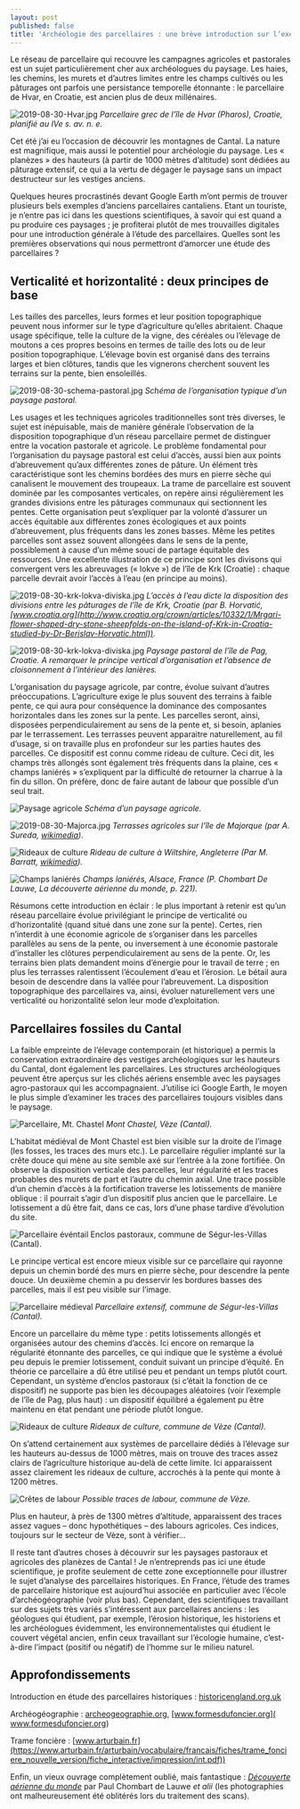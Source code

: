 ```yaml
---
layout: post
published: false
title: 'Archéologie des parcellaires : une brève introduction sur l’exemple du Cantal'
---
```



Le réseau de parcellaire qui recouvre les campagnes agricoles et pastorales est un sujet particulièrement cher aux archéologues du paysage. Les haies, les chemins, les murets et d’autres limites entre les champs cultivés ou les pâturages ont parfois une persistance temporelle étonnante : le parcellaire de Hvar, en Croatie, est ancien plus de deux millénaires.

![2019-08-30-Hvar.jpg]({{site.baseurl}}/figures/2019-08-30-Hvar.jpg)
*Parcellaire grec de l’île de Hvar (Pharos), Croatie, planifié au IVe s. av. n. e.*

Cet été j’ai eu l’occasion de découvrir les montagnes de Cantal. La nature est magnifique, mais aussi le potentiel pour archéologie du paysage. Les « planèzes » des hauteurs (à partir de 1000 mètres d’altitude) sont dédiées au pâturage extensif, ce qui a la vertu de dégager le paysage sans un impact destructeur sur les vestiges anciens.  

Quelques heures procrastinés devant Google Earth m’ont permis de trouver plusieurs bels exemples d’anciens parcellaires cantaliens. Etant un touriste, je n’entre pas ici dans les questions scientifiques, à savoir qui est quand a pu produire ces paysages ; je profiterai plutôt de mes trouvailles digitales pour une introduction générale à l’étude des parcellaires. Quelles sont les premières observations qui nous permettront d’amorcer une étude des parcellaires ?

## Verticalité et horizontalité : deux principes de base

Les tailles des parcelles, leurs formes et leur position topographique peuvent nous informer sur le type d’agriculture qu’elles abritaient. Chaque usage spécifique, telle la culture de la vigne, des céréales ou l’élevage de moutons a ces propres besoins en termes de taille des lots ou de leur position topographique. L’élevage bovin est organisé dans des terrains larges et bien clôtures, tandis que les vignerons cherchent souvent les terrains sur la pente, bien ensoleillés.

![2019-08-30-schema-pastoral.jpg]({{site.baseurl}}/figures/2019-08-30-schema-pastoral.jpg)
*Schéma de l’organisation typique d’un paysage pastoral.*

Les usages et les techniques agricoles traditionnelles sont très diverses, le sujet est inépuisable, mais de manière générale l’observation de la disposition topographique d’un réseau parcellaire permet de distinguer entre la vocation pastorale et agricole. Le problème fondamental pour l’organisation du    paysage pastoral est celui d’accès, aussi bien aux points d’abreuvement qu’aux différentes zones de pâture. Un élément très caractéristique sont les chemins bordées des murs en pierre sèche qui canalisent le mouvement des troupeaux. La trame de parcellaire est souvent dominée par les composantes verticales, on repère ainsi régulièrement les grandes divisions entre les pâturages communaux qui sectionnent les pentes. Cette organisation peut s’expliquer par la volonté d’assurer un accès équitable aux différentes zones écologiques et aux points d’abreuvement, plus fréquents dans les zones basses. Même les petites parcelles sont assez souvent allongées dans le sens de la pente, possiblement à cause d’un même souci de partage équitable des ressources. Une excellente illustration de ce principe sont les divisons qui convergent vers les abreuvages (« lokve ») de l’île de Krk (Croatie) : chaque parcelle devrait avoir l’accès à l’eau (en principe au moins).
 
![2019-08-30-krk-lokva-diviska.jpg]({{site.baseurl}}/figures/2019-08-30-krk-lokva-diviska.jpg)
*L’accès à l’eau dicte la disposition des divisions entre les pâturages de l’île de Krk, Croatie (par B. Horvatić, [www.croatia.org](http://www.croatia.org/crown/articles/10332/1/Mrgari-flower-shaped-dry-stone-sheepfolds-on-the-island-of-Krk-in-Croatia-studied-by-Dr-Berislav-Horvatic.html)).*
 
![2019-08-30-krk-lokva-diviska.jpg]({{site.baseurl}}/figures/2019-08-30-Pag.jpg)
*Paysage pastoral de l’île de Pag, Croatie. A remarquer le principe vertical d’organisation et l’absence de cloisonnement à l’intérieur des lanières.*

L’organisation du paysage agricole, par contre, évolue suivant d’autres préoccupations. L’agriculture exige le plus souvent des terrains à faible pente, ce qui aura pour conséquence la dominance des composantes horizontales dans les zones sur la pente. Les parcelles seront, ainsi, disposées perpendiculairement au sens de la pente et, si besoin, aplanies par le terrassement. Les terrasses peuvent apparaitre naturellement, au fil d’usage, si on travaille plus en profondeur sur les parties hautes des parcelles. Ce dispositif est connu comme rideau de culture. Ceci dit, les champs très allongés sont également très fréquents dans la plaine, ces « champs laniérés » s’expliquent par la difficulté de retourner la charrue à la fin du sillon. On préfère, donc de faire autant de labour que possible d’un seul trait.   

![Paysage agricole]({{site.baseurl}}/figures/2019-08-30-schema-agricole.jpg)
*Schéma d’un paysage agricole.*
 
![2019-08-30-Majorca.jpg]({{site.baseurl}}/figures/2019-08-30-Majorca.jpg)
*Terrasses agricoles sur l’île de Majorque (par A. Sureda, [wikimedia](https://commons.wikimedia.org/wiki/File:Marjades2.jpg)).*

![Rideaux de culture]({{site.baseurl}}/figures/2019-08-30-rideaux-culture-angleterre.jpg)
*Rideau de culture à Wiltshire, Angleterre (Par M. Barratt, [wikimedia](https://commons.wikimedia.org/wiki/File:Bishopstonelynchets2.jpg)).*

![Champs laniérés]({{site.baseurl}}/figures/2019-08-30-champs-lanieres.jpg)
*Champs laniérés, Alsace, France (P. Chombart De Lauwe, *La découverte aérienne du monde*, p. 221).*

Résumons cette introduction en éclair : le plus important à retenir est qu’un réseau parcellaire évolue privilégiant le principe de verticalité ou d’horizontalité (quand situé dans une zone sur la pente). Certes, rien n’interdit à une économie agricole de s’organiser dans les parcelles parallèles au sens de la pente, ou inversement à une économie pastorale d’installer les clôtures perpendiculairement au sens de la pente. Or, les terrains bien plats demandent moins d’énergie pour le travail de terre ; en plus les terrasses ralentissent l’écoulement d’eau et l’érosion. Le bétail aura besoin de descendre dans la vallée pour l’abreuvement. La disposition topographique des parcellaires va, ainsi, évoluer naturellement vers une verticalité ou horizontalité selon leur mode d’exploitation. 

## Parcellaires fossiles du Cantal 

La faible empreinte de l’élevage contemporain (et historique) a permis la conservation extraordinaire des vestiges archéologiques sur les hauteurs du Cantal, dont également les parcellaires. Les structures archéologiques peuvent être aperçus sur les clichés aériens ensemble avec les paysages agro-pastoraux qui les accompagnaient. J’utilise ici Google Earth, le moyen le plus simple d’examiner les traces des parcellaires toujours visibles dans le paysage. 

![Parcellaire, Mt. Chastel]({{site.baseurl}}/figures/2019-08-30-chastel.jpg)
*Mont Chastel, Vèze (Cantal).*

L’habitat médiéval de Mont Chastel est bien visible sur la droite de l’image (les fosses, les traces des murs etc.). Le parcellaire régulier implanté sur la crête douce qui mène au site semble axé sur l’entrée à la zone fortifiée. On observe la disposition verticale des parcelles, leur régularité et les traces probables des murets de part et l’autre du chemin axial. Une trace possible d’un chemin d’accès à la fortification traverse les lotissements de manière oblique : il pourrait s’agir d’un dispositif plus ancien que le parcellaire. Le lotissement a dû être fait, dans ce cas, lors d’une phase tardive d’évolution du site.    

![Parcellaire événtail]({{site.baseurl}}/figures/2019-08-30-parcellaire-eventail.jpg)
Enclos pastoraux, commune de Ségur-les-Villas (Cantal).

Le principe vertical est encore mieux visible sur ce parcellaire qui rayonne depuis un chemin bordé des murs en pierre sèche, pour descendre la pente douce. Un deuxième chemin a pu desservir les bordures basses des parcelles, mais il est peu visible sur l’image.  

![Parcellaire médieval]({{site.baseurl}}/figures/2019-08-30-parcellaire-medieval.jpg)
*Parcellaire extensif, commune de Ségur-les-Villas (Cantal).*

Encore un parcellaire du même type : petits lotissements allongés et organisées autour des chemins d’accès. Ici encore on remarque la régularité étonnante des parcelles, ce qui indique que le système a évolué peu depuis le premier lotissement, conduit suivant un principe d’équité. En théorie ce parcellaire a dû être utilisé peu et pendant un temps plutôt court. Cependant, un système d’enclos pastoraux (si c’était la fonction de ce dispositif) ne supporte pas bien les découpages aléatoires (voir l’exemple de l’île de Pag, plus haut) : un dispositif équilibré a également pu être maintenu en état pendant une période plutôt longue.  

![Rideaux de culture]({{site.baseurl}}/figures/2019-08-30-rideaux-culture.jpg)
*Rideaux de culture, commune de Vèze (Cantal).*

On s’attend certainement aux systèmes de parcellaire dédiés à l’élevage sur les hauteurs au-dessus de 1000 mètres, mais on trouve des traces assez clairs de l’agriculture historique au-delà de cette limite. Ici apparaissent assez clairement les rideaux de culture, accrochés à la pente qui monte à 1200 mètres. 

![Crêtes de labour]({{site.baseurl}}/figures/2019-08-30-cretes-labour.jpg)
*Possible traces de labour, commune de Vèze.*

Plus en hauteur, à près de 1300 mètres d’altitude, apparaissent des traces assez vagues – donc hypothétiques – des labours agricoles. Ces indices, toujours sur le secteur de Vèze, sont à vérifier…  

Il reste tant d’autres choses à découvrir sur les paysages pastoraux et agricoles des planèzes de Cantal ! Je n’entreprends pas ici une étude scientifique, je profite seulement de cette zone exceptionnelle pour illustrer le sujet d’analyse des parcellaires historiques. En France, l’étude des trames de parcellaire historique est aujourd’hui associée en particulier avec l’école d’archéogéographie (voir plus bas). Cependant, des scientifiques travaillant sur des sujets très variés s’intéressent aux parcellaires anciens : les géologues qui étudient, par exemple, l’érosion historique, les historiens et les archéologues évidemment, les environnementalistes qui étudient le couvert végétal ancien, enfin ceux travaillant sur l’écologie humaine, c’est-à-dire l’impact (positif ou négatif) de l’homme sur le milieu naturel. 

## Approfondissements

Introduction en étude des parcellaires historiques : [historicengland.org.uk](historicengland.org.uk/images-books/publications/iha-field-systems/)

Archéogéographie : [archeogeographie.org]( archeogeographie.org), [www.formesdufoncier.org]( www.formesdufoncier.org)

Trame foncière : [www.arturbain.fr](https://www.arturbain.fr/arturbain/vocabulaire/francais/fiches/trame_fonciere_nouvelle_version/fiche_interactive/impression/int.pdf))

Enfin, un vieux ouvrage complètement oublié, mais fantastique : [*Découverte aérienne du monde*](https://archive.org/details/in.ernet.dli.2015.169564/page/n243) par Paul Chombart de Lauwe *et alii* (les photographies ont malheureusement été oblitérés lors du traitement des scans).

